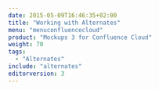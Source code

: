 ```yaml
---
date: 2015-05-09T16:46:35+02:00
title: "Working with Alternates"
menu: "menuconfluencecloud"
product: "Mockups 3 for Confluence Cloud"
weight: 70
tags:
  - "Alternates"
include: "alternates"
editorversion: 3
---
```

